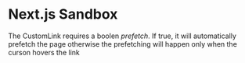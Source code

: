 # Next.js Sandbox

The CustomLink requires a boolen *prefetch*. If true, it will automatically prefetch the page otherwise the prefetching will happen only when the curson hovers the link